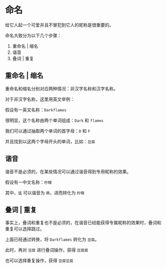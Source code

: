 # 命名

给它人起一个可爱并且不冒犯到它人的昵称是很重要的。

命名大致分为以下几个步骤：

1. 重命名 | 缩名
2. 谐音
3. 叠词 | 重复

## 重命名 | 缩名

重命名和缩名分别对应两种情况：非汉字名称和汉字名称。

对于非汉字名称，这里用英文举例：

假设有一英文名称：`Darkflames`

很明显，这个名称由两个单词组成：`Dark` 和 `flames`

我们可以通过抽取两个单词的首字母：`D` 和 `F`

并且找到以这两个字母开头的单词，比如：`豆腐`

## 谐音

谐音不是必须的，在某些情况可以通过谐音得到专用昵称的效果。

假设有一中文名称：`柠檬`

其中，`猛` 可以谐音为 `萌`，进而转化为 `柠萌`

## 叠词 | 重复

事实上，叠词和重复也不是必须的，在谐音已经能获得专属昵称的效果时，叠词和重复可以选择跳过。

上面已经通过转换，将 `Darkflames` 转化为 `豆腐`。

此时，再对 `豆腐` 进行叠词操作，获得 `豆腐腐`

也可以选择重复操作，获得 `豆腐豆腐`

